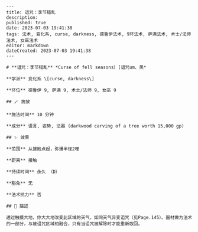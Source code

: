 
    ---
    title: 诅咒：季节错乱
    description: 
    published: true
    date: 2023-07-03 19:41:38
    tags: 法术, 变化系, curse, darkness, 德鲁伊法术, 9环法术, 萨满法术, 术士/法师法术, 女巫法术
    editor: markdown
    dateCreated: 2023-07-03 19:41:38
    ---

    # **诅咒：季节错乱** *Curse of fell seasons）[诅咒um、黑*

    **学派** 变化系 \[curse, darkness\] 

    **环位** 德鲁伊 9, 萨满 9, 术士/法师 9, 女巫 9

    ## 🪄 施放

    **施法时间** 10 分钟

    **成分** 语言, 姿势, 法器 (darkwood carving of a tree worth 15,000 gp)

    ## ✨ 效果  

    **范围** 从接触点起，弥漫半径2哩

    **距离** 接触  

    **持续时间** 永久 （D） 

    **豁免** 无

    **法术抗力** 否

    ## 📖 描述

    透过触摸大地，你大大地改变此区域的天气，如同天气异变诅咒（见Page.145）。器材做为法术的一部分，与被诅咒区域相融合，只有当诅咒被解除时才能重新取回。
    